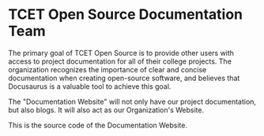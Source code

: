 # TCET Open Source Documentation Team

The primary goal of TCET Open Source is to provide other users with access to project documentation for all of their college projects. The organization recognizes the importance of clear and concise documentation when creating open-source software, and believes that Docusaurus is a valuable tool to achieve this goal.

The "Documentation Website" will not only have our project documentation, but also blogs. It will also act as our Organization's Website.

This is the source code of the Documentation Website.